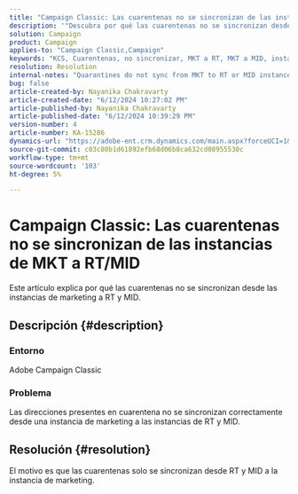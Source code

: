```yaml
---
title: "Campaign Classic: Las cuarentenas no se sincronizan de las instancias de MKT a RT/MID"
description: '"Descubra por qué las cuarentenas no se sincronizan desde las instancias de marketing a RT y MID".'
solution: Campaign
product: Campaign
applies-to: "Campaign Classic,Campaign"
keywords: "KCS, Cuarentenas, no sincronizar, MKT a RT, MKT a MID, instancias"
resolution: Resolution
internal-notes: "Quarantines do not sync from MKT to RT or MID instances"
bug: false
article-created-by: Nayanika Chakravarty
article-created-date: "6/12/2024 10:27:02 PM"
article-published-by: Nayanika Chakravarty
article-published-date: "6/12/2024 10:39:29 PM"
version-number: 4
article-number: KA-15286
dynamics-url: "https://adobe-ent.crm.dynamics.com/main.aspx?forceUCI=1&pagetype=entityrecord&etn=knowledgearticle&id=9e210ade-0a29-ef11-840a-000d3a3764e0"
source-git-commit: c03c80b1d61892efb68d06b8ca632cd08955530c
workflow-type: tm+mt
source-wordcount: '103'
ht-degree: 5%

---
```


# Campaign Classic: Las cuarentenas no se sincronizan de las instancias de MKT a RT/MID


Este artículo explica por qué las cuarentenas no se sincronizan desde las instancias de marketing a RT y MID.

## Descripción {#description}


### <b>Entorno</b>

Adobe Campaign Classic

### <b>Problema</b>

Las direcciones presentes en cuarentena no se sincronizan correctamente desde una instancia de marketing a las instancias de RT y MID.


## Resolución {#resolution}


El motivo es que las cuarentenas solo se sincronizan desde RT y MID a la instancia de marketing.
